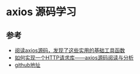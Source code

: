 # axios 源码学习



## 参考
- [阅读axios源码，发现了这些实用的基础工具函数](https://juejin.cn/post/7042610679815241758)
- [如何实现一个HTTP请求库——axios源码阅读与分析](https://juejin.cn/post/6844903602280988686)
- [github地址](https://github.com/axios/axios)